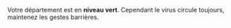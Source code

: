 Votre département est en **niveau vert**. Cependant le virus circule toujours, maintenez les gestes barrières.
